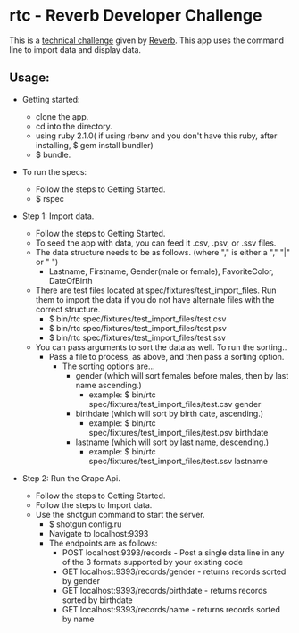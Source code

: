 rtc - Reverb Developer Challenge
================================
This is a [technical challenge](http://reverb.com/page/dev-challenge) given by [Reverb](http://reverb.com/). This app uses the command line to import data and display data.

Usage:
------
- Getting started:
  + clone the app.
  + cd into the directory.
  + using ruby 2.1.0( if using rbenv and you don't have this ruby, after installing, $ gem install bundler)
  + $ bundle.

- To run the specs:
  + Follow the steps to Getting Started.
  + $ rspec

- Step 1: Import data.
  + Follow the steps to Getting Started.
  + To seed the app with data, you can feed it .csv, .psv, or .ssv files.
  + The data structure needs to be as follows. (where "," is either a "," "|" or " ")
    - Lastname, Firstname, Gender(male or female), FavoriteColor, DateOfBirth
  + There are test files located at spec/fixtures/test_import_files.  Run them to import the data if you do not have alternate files with the correct structure.
    - $ bin/rtc spec/fixtures/test_import_files/test.csv
    - $ bin/rtc spec/fixtures/test_import_files/test.psv
    - $ bin/rtc spec/fixtures/test_import_files/test.ssv
  + You can pass arguments to sort the data as well.  To run the sorting..
    - Pass a file to process, as above, and then pass a sorting option.
      + The sorting options are...
        - gender (which will sort females before males, then by last name ascending.)
          + example: $ bin/rtc spec/fixtures/test_import_files/test.csv gender
        - birthdate (which will sort by birth date, ascending.)
          + example: $ bin/rtc spec/fixtures/test_import_files/test.psv birthdate
        - lastname (which will sort by last name, descending.)
          + example: $ bin/rtc spec/fixtures/test_import_files/test.ssv lastname

- Step 2: Run the Grape Api.
  + Follow the steps to Getting Started.
  + Follow the steps to Import data.
  + Use the shotgun command to start the server.
    - $ shotgun config.ru
    - Navigate to localhost:9393
    - The endpoints are as follows:
      + POST localhost:9393/records - Post a single data line in any of the 3 formats supported by your existing code
      + GET localhost:9393/records/gender - returns records sorted by gender
      + GET localhost:9393/records/birthdate - returns records sorted by birthdate
      + GET localhost:9393/records/name - returns records sorted by name
